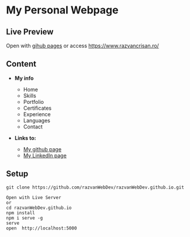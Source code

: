 # My Personal Webpage

## Live Preview
Open with [gihub pages](https://razvanwebdev.github.io/)
or access https://www.razvancrisan.ro/

## Content 
- **My info**
    - Home
    - Skills
    - Portfolio
    - Certificates
    - Experience
    - Languages
    - Contact

- **Links to:**
    - [My github page](https://github.com/razvanwebdev)
    - [My LinkedIn page](https://www.linkedin.com/in/razvanwebdev)

## Setup
```
git clone https://github.com/razvanWebDev/razvanWebDev.github.io.git
```
```
Open with Live Server 
or
cd razvanWebDev.github.io
npm install
npm i serve -g
serve
open  http://localhost:5000 
```
